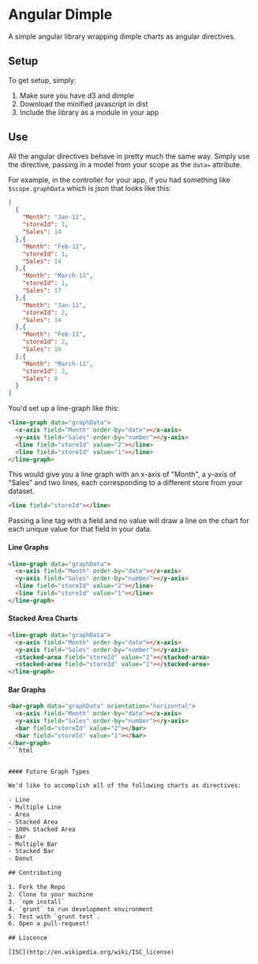 # Angular Dimple

A simple angular library wrapping dimple charts as angular directives.

## Setup

To get setup, simply:

1. Make sure you have d3 and dimple
2. Download the minified javascript in dist
3. Include the library as a module in your app

## Use

All the angular directives behave in pretty much the same way. Simply use the directive, passing in a model from your scope as the `data=` attribute.

For example, in the controller for your app, if you had something like `$scope.graphData` which is json that looks like this:

```json
[
  {
    "Month": "Jan-11",
    "storeId": 1,
    "Sales": 14
  },{
    "Month": "Feb-11",
    "storeId": 1,
    "Sales": 14
  },{
    "Month": "March-11",
    "storeId": 1,
    "Sales": 17
  },{
    "Month": "Jan-11",
    "storeId": 2,
    "Sales": 14
  },{
    "Month": "Feb-11",
    "storeId": 2,
    "Sales": 16
  },{
    "Month": "March-11",
    "storeId": 2,
    "Sales": 8
  }
]
```

You'd set up a line-graph like this:

```html
<line-graph data="graphData">
  <x-axis field="Month" order-by="date"></x-axis>
  <y-axis field="Sales" order-by="number"></y-axis>
  <line field="storeId" value="2"></line>
  <line field="storeId" value="1"></line>
</line-graph>
```

This would give you a line graph with an x-axis of "Month", a y-axis of "Sales" and two lines, each corresponding to a different store from your dataset.

```html
<line field="storeId"></line>
```

Passing a line tag with a field and no value will draw a line on the chart for each unique value for that field in your data.


#### Line Graphs

```html
<line-graph data="graphData">
  <x-axis field="Month" order-by="date"></x-axis>
  <y-axis field="Sales" order-by="number"></y-axis>
  <line field="storeId" value="2"></line>
  <line field="storeId" value="1"></line>
</line-graph>
```

#### Stacked Area Charts

```html
<line-graph data="graphData">
  <x-axis field="Month" order-by="date"></x-axis>
  <y-axis field="Sales" order-by="number"></y-axis>
  <stacked-area field="storeId" value="2"></stacked-area>
  <stacked-area field="storeId" value="1"></stacked-area>
</line-graph>
```

#### Bar Graphs

```html
<bar-graph data="graphData" orientation="horizontal">
  <x-axis field="Month" order-by="date"></x-axis>
  <y-axis field="Sales" order-by="number"></y-axis>
  <bar field="storeId" value="2"></bar>
  <bar field="storeId" value="1"></bar>
</bar-graph>
```html


#### Future Graph Types

We'd like to accomplish all of the following charts as directives:

- Line
- Multiple Line
- Area
- Stacked Area
- 100% Stacked Area
- Bar
- Multiple Bar
- Stacked Bar
- Donut

## Contributing

1. Fork the Repo
2. Clone to your machine
3. `npm install`
4. `grunt` to run development environment
5. Test with `grunt test`.
6. Open a pull-request!

## Liscence

[ISC](http://en.wikipedia.org/wiki/ISC_license)
